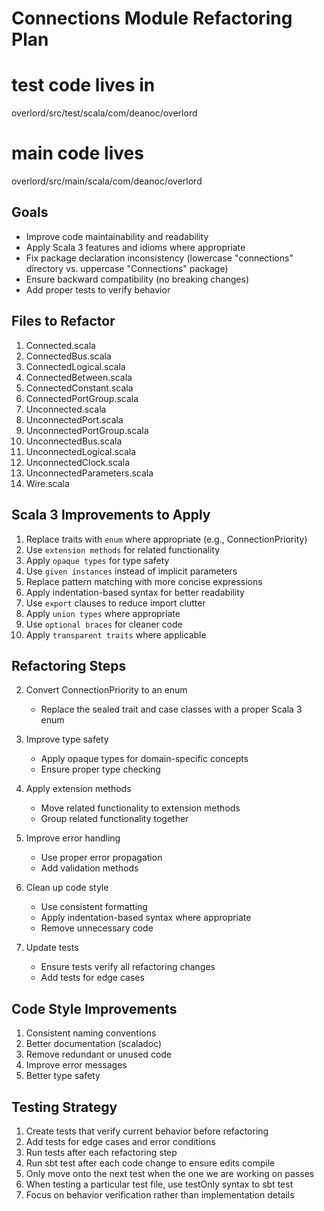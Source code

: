 # Connections Module Refactoring Plan

# test code lives in 
overlord/src/test/scala/com/deanoc/overlord
# main code lives 
overlord/src/main/scala/com/deanoc/overlord

## Goals
- Improve code maintainability and readability
- Apply Scala 3 features and idioms where appropriate
- Fix package declaration inconsistency (lowercase "connections" directory vs. uppercase "Connections" package)
- Ensure backward compatibility (no breaking changes)
- Add proper tests to verify behavior

## Files to Refactor
1. Connected.scala
2. ConnectedBus.scala
3. ConnectedLogical.scala
4. ConnectedBetween.scala
5. ConnectedConstant.scala
6. ConnectedPortGroup.scala
7. Unconnected.scala
8. UnconnectedPort.scala
9. UnconnectedPortGroup.scala
10. UnconnectedBus.scala
11. UnconnectedLogical.scala
12. UnconnectedClock.scala
13. UnconnectedParameters.scala
14. Wire.scala

## Scala 3 Improvements to Apply
1. Replace traits with `enum` where appropriate (e.g., ConnectionPriority)
2. Use `extension methods` for related functionality
3. Apply `opaque types` for type safety
4. Use `given instances` instead of implicit parameters
5. Replace pattern matching with more concise expressions
6. Apply indentation-based syntax for better readability
7. Use `export` clauses to reduce import clutter
8. Apply `union types` where appropriate
9. Use `optional braces` for cleaner code
10. Apply `transparent traits` where applicable

## Refactoring Steps
2. Convert ConnectionPriority to an enum
   - Replace the sealed trait and case classes with a proper Scala 3 enum
   
3. Improve type safety
   - Apply opaque types for domain-specific concepts
   - Ensure proper type checking
   
4. Apply extension methods
   - Move related functionality to extension methods
   - Group related functionality together
   
5. Improve error handling
   - Use proper error propagation
   - Add validation methods
   
6. Clean up code style
   - Use consistent formatting
   - Apply indentation-based syntax where appropriate
   - Remove unnecessary code
   
7. Update tests
   - Ensure tests verify all refactoring changes
   - Add tests for edge cases

## Code Style Improvements
1. Consistent naming conventions
2. Better documentation (scaladoc)
3. Remove redundant or unused code
4. Improve error messages
5. Better type safety

## Testing Strategy
1. Create tests that verify current behavior before refactoring
2. Add tests for edge cases and error conditions
3. Run tests after each refactoring step
4. Run sbt test after each code change to ensure edits compile
5. Only move onto the next test when the one we are working on passes
6. When testing a particular test file, use testOnly syntax to sbt test
7. Focus on behavior verification rather than implementation details
